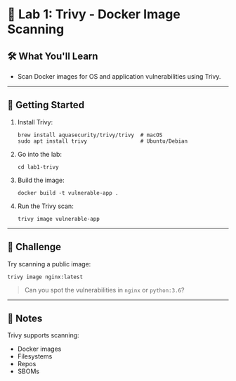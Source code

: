 # 🧪 Lab 1: Trivy - Docker Image Scanning

## 🛠️ What You'll Learn
- Scan Docker images for OS and application vulnerabilities using Trivy.

---

## 🚀 Getting Started

1. Install Trivy:

   ```
   brew install aquasecurity/trivy/trivy  # macOS
   sudo apt install trivy                 # Ubuntu/Debian
   ```

2. Go into the lab:
   ```
   cd lab1-trivy
   ```

3. Build the image:
   ```
   docker build -t vulnerable-app .
   ```

4. Run the Trivy scan:
   ```
   trivy image vulnerable-app
   ```

---

## 🧠 Challenge

Try scanning a public image:

```
trivy image nginx:latest
```

> Can you spot the vulnerabilities in `nginx` or `python:3.6`?

---

## 📎 Notes

Trivy supports scanning:
- Docker images
- Filesystems
- Repos
- SBOMs